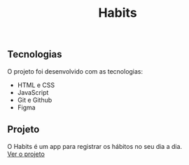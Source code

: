 <h1 align="center"> Habits </h1>

<br>


## Tecnologias

O projeto foi desenvolvido com as tecnologias:

- HTML e CSS
- JavaScript
- Git e Github
- Figma

## Projeto

O Habits é um app para registrar os hábitos no seu dia a dia.
<br>
<a href="https://pedroaugustom.github.io/Primeiro-projeto/">Ver o projeto</a>



